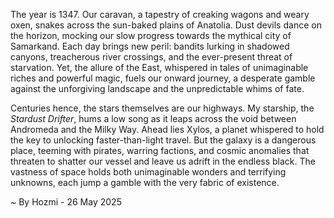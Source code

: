 
The year is 1347.  Our caravan, a tapestry of creaking wagons and weary oxen, snakes across the sun-baked plains of Anatolia.  Dust devils dance on the horizon, mocking our slow progress towards the mythical city of Samarkand.  Each day brings new peril: bandits lurking in shadowed canyons, treacherous river crossings, and the ever-present threat of starvation.  Yet, the allure of the East, whispered in tales of unimaginable riches and powerful magic, fuels our onward journey, a desperate gamble against the unforgiving landscape and the unpredictable whims of fate.

Centuries hence, the stars themselves are our highways.  My starship, the *Stardust Drifter*, hums a low song as it leaps across the void between Andromeda and the Milky Way.  Ahead lies Xylos, a planet whispered to hold the key to unlocking faster-than-light travel.  But the galaxy is a dangerous place, teeming with pirates, warring factions, and cosmic anomalies that threaten to shatter our vessel and leave us adrift in the endless black.  The vastness of space holds both unimaginable wonders and terrifying unknowns, each jump a gamble with the very fabric of existence.

~ By Hozmi - 26 May 2025
